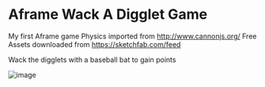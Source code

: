 # Aframe Wack A Digglet Game
 My first Aframe game 
 Physics imported from http://www.cannonjs.org/
 Free Assets downloaded from https://sketchfab.com/feed
 
 
Wack the digglets with a baseball bat to gain points


![image](https://user-images.githubusercontent.com/61696448/151094616-6940a454-a7d6-4854-8835-99e23a156a4e.png)
